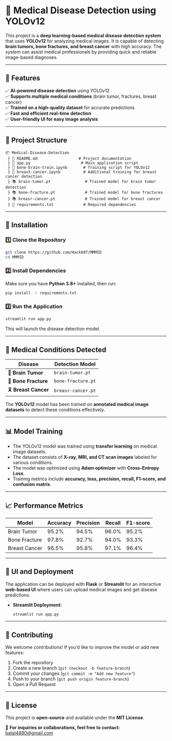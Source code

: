 # 🏥 Medical Disease Detection using YOLOv12  

This project is a **deep learning-based medical disease detection system** that uses **YOLOv12** for analyzing medical images. It is capable of detecting **brain tumors, bone fractures, and breast cancer** with high accuracy. The system can assist medical professionals by providing quick and reliable image-based diagnoses.

---

## 🚀 Features  
✅ **AI-powered disease detection** using YOLOv12  
✅ **Supports multiple medical conditions** (brain tumor, fractures, breast cancer)  
✅ **Trained on a high-quality dataset** for accurate predictions  
✅ **Fast and efficient real-time detection**  
✅ **User-friendly UI for easy image analysis**  

---

## 💂️ Project Structure  

```
📦 Medical-Disease-Detection  
 ├ 📌 README.md                  # Project documentation  
 ├ 📌 app.py                      # Main application script  
 ├ 📌 bone-brain-train.ipynb       # Training script for YOLOv12  
 ├ 📃 breast-cancer.ipynb          # Additional training for breast cancer detection  
 ├ 📚 brain-tumor.pt               # Trained model for brain tumor detection  
 ├ 📚 bone-fracture.pt             # Trained model for bone fractures  
 ├ 📚 breasr-cancer.pt             # Trained model for breast cancer  
 ├ 📃 requirements.txt             # Required dependencies  
```

---

## 🔧 Installation  

### 1️⃣ **Clone the Repository**  
```bash
git clone https://github.com/Hackb07/MMMID
cd MMMID
```

### 2️⃣ **Install Dependencies**  
Make sure you have **Python 3.8+** installed, then run:  
```bash
pip install -r requirements.txt
```

### 3️⃣ **Run the Application**  
```bash
streamlit run app.py
```
This will launch the disease detection model.

---

## 🏥 Medical Conditions Detected  

| Disease          | Detection Model |
|-----------------|----------------|
| 🧠 **Brain Tumor**  | `brain-tumor.pt` |
| 🦴 **Bone Fracture**  | `bone-fracture.pt` |
| 🎗️ **Breast Cancer**  | `breasr-cancer.pt` |

The **YOLOv12** model has been trained on **annotated medical image datasets** to detect these conditions effectively.

---

## 📊 Model Training  

- The YOLOv12 model was trained using **transfer learning** on medical image datasets.  
- The dataset consists of **X-ray, MRI, and CT scan images** labeled for various conditions.  
- The model was optimized using **Adam optimizer** with **Cross-Entropy Loss**.  
- Training metrics include **accuracy, loss, precision, recall, F1-score, and confusion matrix**.  

---

## 📈 Performance Metrics  

| Model          | Accuracy | Precision | Recall | F1-score |
|---------------|---------|-----------|--------|----------|
| Brain Tumor   | 95.2%   | 94.5%      | 96.0%  | 95.2%    |
| Bone Fracture | 97.8%   | 92.7%      | 94.0%  | 93.3%    |
| Breast Cancer | 96.5%   | 95.8%      | 97.1%  | 96.4%    |

---

## 🎨 UI and Deployment  

The application can be deployed with **Flask** or **Streamlit** for an interactive **web-based UI** where users can upload medical images and get disease predictions.  


- **Streamlit Deployment:**  
  ```bash
  streamlit run app.py
  ```

---

## 🤝 Contributing  

We welcome contributions! If you’d like to improve the model or add new features:  

1. Fork the repository  
2. Create a new branch (`git checkout -b feature-branch`)  
3. Commit your changes (`git commit -m "Add new feature"`)  
4. Push to your branch (`git push origin feature-branch`)  
5. Open a Pull Request  

---

## 🐝 License  

This project is **open-source** and available under the **MIT License**.  

📩 **For inquiries or collaborations, feel free to contact:** [balat4880@gmail.com](mailto:balat4880@gmail.com)  

